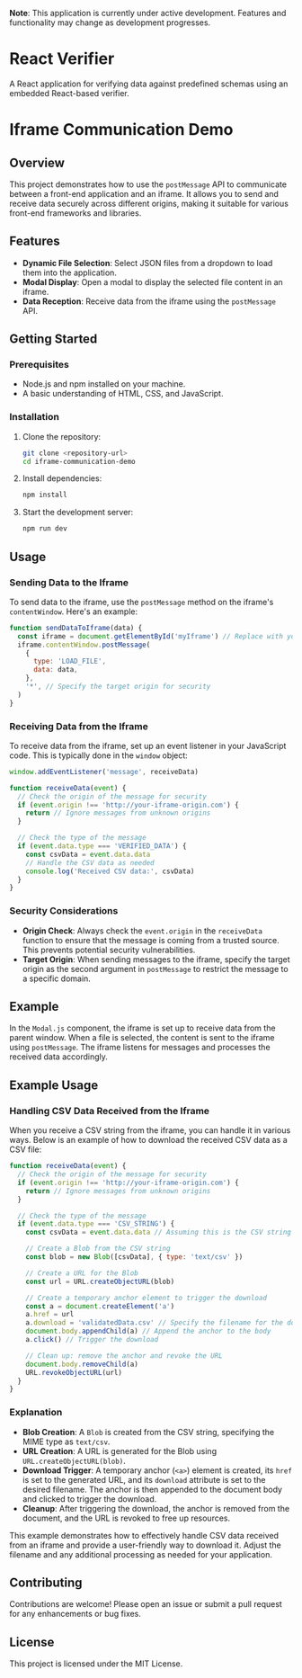 **Note**: This application is currently under active development. Features and functionality may change as development progresses.

# React Verifier

A React application for verifying data against predefined schemas using an embedded React-based verifier.

# Iframe Communication Demo

## Overview

This project demonstrates how to use the `postMessage` API to communicate between a front-end application and an iframe. It allows you to send and receive data securely across different origins, making it suitable for various front-end frameworks and libraries.

## Features

- **Dynamic File Selection**: Select JSON files from a dropdown to load them into the application.
- **Modal Display**: Open a modal to display the selected file content in an iframe.
- **Data Reception**: Receive data from the iframe using the `postMessage` API.

## Getting Started

### Prerequisites

- Node.js and npm installed on your machine.
- A basic understanding of HTML, CSS, and JavaScript.

### Installation

1. Clone the repository:

   ```bash
   git clone <repository-url>
   cd iframe-communication-demo
   ```

2. Install dependencies:

   ```bash
   npm install
   ```

3. Start the development server:
   ```bash
   npm run dev
   ```

## Usage

### Sending Data to the Iframe

To send data to the iframe, use the `postMessage` method on the iframe's `contentWindow`. Here's an example:

```javascript
function sendDataToIframe(data) {
  const iframe = document.getElementById('myIframe') // Replace with your iframe's ID
  iframe.contentWindow.postMessage(
    {
      type: 'LOAD_FILE',
      data: data,
    },
    '*', // Specify the target origin for security
  )
}
```

### Receiving Data from the Iframe

To receive data from the iframe, set up an event listener in your JavaScript code. This is typically done in the `window` object:

```javascript
window.addEventListener('message', receiveData)

function receiveData(event) {
  // Check the origin of the message for security
  if (event.origin !== 'http://your-iframe-origin.com') {
    return // Ignore messages from unknown origins
  }

  // Check the type of the message
  if (event.data.type === 'VERIFIED_DATA') {
    const csvData = event.data.data
    // Handle the CSV data as needed
    console.log('Received CSV data:', csvData)
  }
}
```

### Security Considerations

- **Origin Check**: Always check the `event.origin` in the `receiveData` function to ensure that the message is coming from a trusted source. This prevents potential security vulnerabilities.
- **Target Origin**: When sending messages to the iframe, specify the target origin as the second argument in `postMessage` to restrict the message to a specific domain.

## Example

In the `Modal.js` component, the iframe is set up to receive data from the parent window. When a file is selected, the content is sent to the iframe using `postMessage`. The iframe listens for messages and processes the received data accordingly.

## Example Usage

### Handling CSV Data Received from the Iframe

When you receive a CSV string from the iframe, you can handle it in various ways. Below is an example of how to download the received CSV data as a CSV file:

```javascript
function receiveData(event) {
  // Check the origin of the message for security
  if (event.origin !== 'http://your-iframe-origin.com') {
    return // Ignore messages from unknown origins
  }

  // Check the type of the message
  if (event.data.type === 'CSV_STRING') {
    const csvData = event.data.data // Assuming this is the CSV string received

    // Create a Blob from the CSV string
    const blob = new Blob([csvData], { type: 'text/csv' })

    // Create a URL for the Blob
    const url = URL.createObjectURL(blob)

    // Create a temporary anchor element to trigger the download
    const a = document.createElement('a')
    a.href = url
    a.download = 'validatedData.csv' // Specify the filename for the download
    document.body.appendChild(a) // Append the anchor to the body
    a.click() // Trigger the download

    // Clean up: remove the anchor and revoke the URL
    document.body.removeChild(a)
    URL.revokeObjectURL(url)
  }
}
```

### Explanation

- **Blob Creation**: A `Blob` is created from the CSV string, specifying the MIME type as `text/csv`.
- **URL Creation**: A URL is generated for the Blob using `URL.createObjectURL(blob)`.
- **Download Trigger**: A temporary anchor (`<a>`) element is created, its `href` is set to the generated URL, and its `download` attribute is set to the desired filename. The anchor is then appended to the document body and clicked to trigger the download.
- **Cleanup**: After triggering the download, the anchor is removed from the document, and the URL is revoked to free up resources.

This example demonstrates how to effectively handle CSV data received from an iframe and provide a user-friendly way to download it. Adjust the filename and any additional processing as needed for your application.

## Contributing

Contributions are welcome! Please open an issue or submit a pull request for any enhancements or bug fixes.

## License

This project is licensed under the MIT License.
